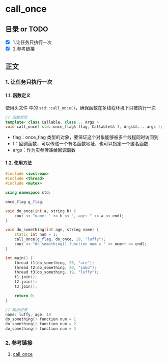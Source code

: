 # call_once
## 目录 or TODO
- [x] 1.让任务只执行一次
- [x] 2.参考链接
## 正文

### 1. 让任务只执行一次

#### 1.1. 函数定义

使用头文件 <mutex> 中的 `std::call_once()`，确保函数在多线程环境下只被执行一次

```c++
// 函数原型
template< class Callable, class... Args >
void call_once( std::once_flag& flag, Callable&& f, Args&&... args );
```

- flag：once_flag 类型的对象，要保证这个对象能够被多个线程同时访问到
- f：回调函数，可以传递一个有名函数地址，也可以指定一个匿名函数
- args：作为实参传递给回调函数

#### 1.2. 使用方法

```c++
#include <iostream>
#include <thread>
#include <mutex>

using namespace std;

once_flag g_flag;

void do_once(int a, string b) {
    cout << "name: " << b << ", age: " << a << endl;
}

void do_something(int age, string name) {
    static int num = 1;
    call_once(g_flag, do_once, 19, "luffy");
    cout << "do_something() function num = " << num++ << endl;
}

int main() {
    thread t1(do_something, 20, "ace");
    thread t2(do_something, 20, "sabo");
    thread t3(do_something, 19, "luffy");
    t1.join();
    t2.join();
    t3.join();

    return 0;
}

// 输出结果
name: luffy, age: 19
do_something() function num = 1
do_something() function num = 2
do_something() function num = 3
```

### 2. 参考链接

1. [call_once](https://subingwen.cn/cpp/call_once/)


